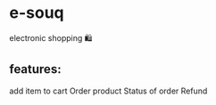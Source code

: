 # e-souq
electronic shopping 🛍 
## features:
add item to cart
Order product 
Status of order 
Refund 
